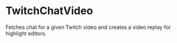 # TwitchChatVideo
Fetches chat for a given Twitch video and creates a video replay for highlight editors.
